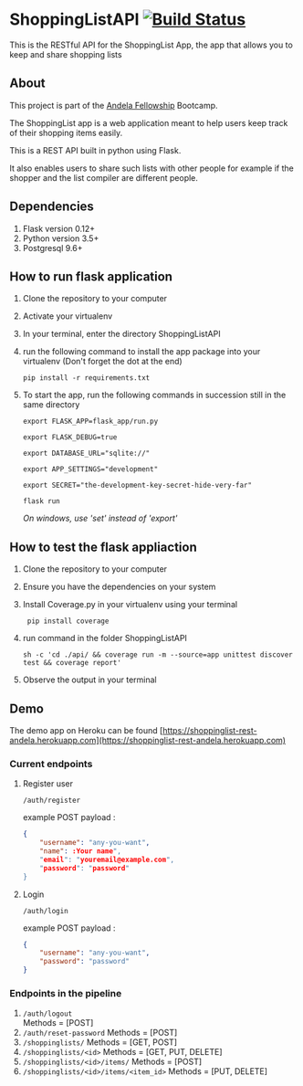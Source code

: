 # ShoppingListAPI [![Build Status](https://travis-ci.org/Tinitto/ShoppingListAPI.png?branch=master)](https://travis-ci.org/Tinitto/ShoppingListAPI)
This is the RESTful API for the ShoppingList App, the app that allows you to keep and share shopping lists

## About
This project is part of the [Andela Fellowship](https://andela.com/) Bootcamp.

The ShoppingList app is a web application meant to help users keep track of their shopping items easily. 

This is a REST API built in python using Flask.

It also enables users to share such lists with other people for example if the shopper and the list compiler are different people.

## Dependencies
1. Flask version 0.12+
2. Python version 3.5+
3. Postgresql 9.6+

## How to run flask application
1. Clone the repository to your computer
2. Activate your virtualenv
3. In your terminal, enter the directory ShoppingListAPI
4. run the following command to install the app package into your virtualenv (Don't forget the dot at the end)

    ``` pip install -r requirements.txt ```

5. To start the app, run the following commands in succession still in the same directory

    ```export FLASK_APP=flask_app/run.py```

    ```export FLASK_DEBUG=true ```

    ```export DATABASE_URL="sqlite://"```

    ```export APP_SETTINGS="development"```

    ```export SECRET="the-development-key-secret-hide-very-far"```

    ```flask run ```

    _On windows, use 'set' instead of 'export'_

## How to test the flask appliaction
1. Clone the repository to your computer
2. Ensure you have the dependencies on your system
3. Install Coverage.py in your virtualenv using your terminal


    ``` pip install coverage```

4. run command in the folder ShoppingListAPI

    ``` sh -c 'cd ./api/ && coverage run -m --source=app unittest discover test && coverage report' ```

5. Observe the output in your terminal

## Demo
The demo app on Heroku can be found [https://shoppinglist-rest-andela.herokuapp.com](https://shoppinglist-rest-andela.herokuapp.com)

### Current endpoints
1.  Register user
    ```
    /auth/register
    ``` 
        
    example POST payload :
    ```json
    {
        "username": "any-you-want",
        "name": :Your name",
        "email": "youremail@example.com",
        "password": "password"
    }
    ```
2.  Login
    ```
    /auth/login
    ``` 
        
    example POST payload :
    ```json
    {
        "username": "any-you-want",
        "password": "password"
    }
    ```

### Endpoints in the pipeline
1. ``` /auth/logout ```  
    Methods = [POST]
2. ``` /auth/reset-password ```
    Methods = [POST]
3. ``` /shoppinglists/ ```
    Methods = [GET, POST]
4. ``` /shoppinglists/<id> ```
    Methods = [GET, PUT, DELETE]
5. ``` /shoppinglists/<id>/items/ ```
    Methods = [POST]
6. ``` /shoppinglists/<id>/items/<item_id> ```
    Methods = [PUT, DELETE]